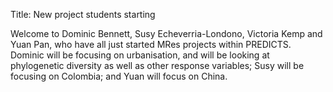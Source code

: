 Title: New project students starting

Welcome to Dominic Bennett, Susy Echeverria-Londono, Victoria Kemp
and Yuan Pan, who have all just started MRes projects within PREDICTS.
Dominic will be focusing on urbanisation, and will be looking at
phylogenetic diversity as well as other response variables; Susy will
be focusing on Colombia; and Yuan will focus on China.
